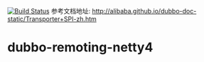 [![Build Status](https://travis-ci.org/wuwen5/dubbo-remoting-netty4.svg)](https://travis-ci.org/wuwen5/dubbo-remoting-netty4)
参考文档地址: http://alibaba.github.io/dubbo-doc-static/Transporter+SPI-zh.htm

dubbo-remoting-netty4
=====================
